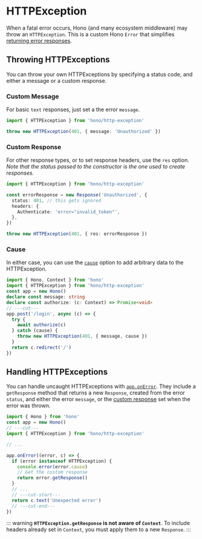 # HTTPException

When a fatal error occurs, Hono (and many ecosystem middleware) may throw an `HTTPException`. This is a custom Hono `Error` that simplifies [returning error responses](#handling-httpexceptions).

## Throwing HTTPExceptions

You can throw your own HTTPExceptions by specifying a status code, and either a message or a custom response.

### Custom Message

For basic `text` responses, just set a the error `message`.

```ts twoslash
import { HTTPException } from 'hono/http-exception'

throw new HTTPException(401, { message: 'Unauthorized' })
```

### Custom Response

For other response types, or to set response headers, use the `res` option. _Note that the status passed to the constructor is the one used to create responses._

```ts twoslash
import { HTTPException } from 'hono/http-exception'

const errorResponse = new Response('Unauthorized', {
  status: 401, // this gets ignored
  headers: {
    Authenticate: 'error="invalid_token"',
  },
})

throw new HTTPException(401, { res: errorResponse })
```

### Cause

In either case, you can use the [`cause`](https://developer.mozilla.org/en-US/docs/Web/JavaScript/Reference/Global_Objects/Error/cause) option to add arbitrary data to the HTTPException.

```ts twoslash
import { Hono, Context } from 'hono'
import { HTTPException } from 'hono/http-exception'
const app = new Hono()
declare const message: string
declare const authorize: (c: Context) => Promise<void>
// ---cut---
app.post('/login', async (c) => {
  try {
    await authorize(c)
  } catch (cause) {
    throw new HTTPException(401, { message, cause })
  }
  return c.redirect('/')
})
```

## Handling HTTPExceptions

You can handle uncaught HTTPExceptions with [`app.onError`](/docs/api/hono#error-handling). They include a `getResponse` method that returns a new `Response`, created from the error `status`, and either the error `message`, or the [custom response](#custom-response) set when the error was thrown.

```ts twoslash
import { Hono } from 'hono'
const app = new Hono()
// ---cut---
import { HTTPException } from 'hono/http-exception'

// ...

app.onError((error, c) => {
  if (error instanceof HTTPException) {
    console.error(error.cause)
    // Get the custom response
    return error.getResponse()
  }
  // ...
  // ---cut-start---
  return c.text('Unexpected error')
  // ---cut-end---
})
```

::: warning
**`HTTPException.getResponse` is not aware of `Context`**. To include headers already set in `Context`, you must apply them to a new `Response`.
:::
